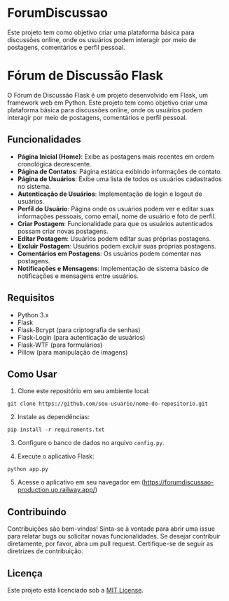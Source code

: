 # ForumDiscussao
Este projeto tem como objetivo criar uma plataforma básica para discussões online, onde os usuários podem interagir por meio de postagens, comentários e perfil pessoal.

# Fórum de Discussão Flask

O Fórum de Discussão Flask é um projeto desenvolvido em Flask, um framework web em Python. Este projeto tem como objetivo criar uma plataforma básica para discussões online, onde os usuários podem interagir por meio de postagens, comentários e perfil pessoal.

## Funcionalidades

- **Página Inicial (Home)**: Exibe as postagens mais recentes em ordem cronológica decrescente.
- **Página de Contatos**: Página estática exibindo informações de contato.
- **Página de Usuários**: Exibe uma lista de todos os usuários cadastrados no sistema.
- **Autenticação de Usuários**: Implementação de login e logout de usuários.
- **Perfil do Usuário**: Página onde os usuários podem ver e editar suas informações pessoais, como email, nome de usuário e foto de perfil.
- **Criar Postagem**: Funcionalidade para que os usuários autenticados possam criar novas postagens.
- **Editar Postagem**: Usuários podem editar suas próprias postagens.
- **Excluir Postagem**: Usuários podem excluir suas próprias postagens.
- **Comentários em Postagens**: Os usuários podem comentar nas postagens.
- **Notificações e Mensagens**: Implementação de sistema básico de notificações e mensagens entre usuários.

## Requisitos

- Python 3.x
- Flask
- Flask-Bcrypt (para criptografia de senhas)
- Flask-Login (para autenticação de usuários)
- Flask-WTF (para formulários)
- Pillow (para manipulação de imagens)

## Como Usar

1. Clone este repositório em seu ambiente local:

```
git clone https://github.com/seu-usuario/nome-do-repositorio.git
```

2. Instale as dependências:

```
pip install -r requirements.txt
```

3. Configure o banco de dados no arquivo `config.py`.

4. Execute o aplicativo Flask:

```
python app.py
```

5. Acesse o aplicativo em seu navegador em (https://forumdiscussao-production.up.railway.app/)

## Contribuindo

Contribuições são bem-vindas! Sinta-se à vontade para abrir uma issue para relatar bugs ou solicitar novas funcionalidades. Se desejar contribuir diretamente, por favor, abra um pull request. Certifique-se de seguir as diretrizes de contribuição.

## Licença

Este projeto está licenciado sob a [MIT License](LICENSE).
